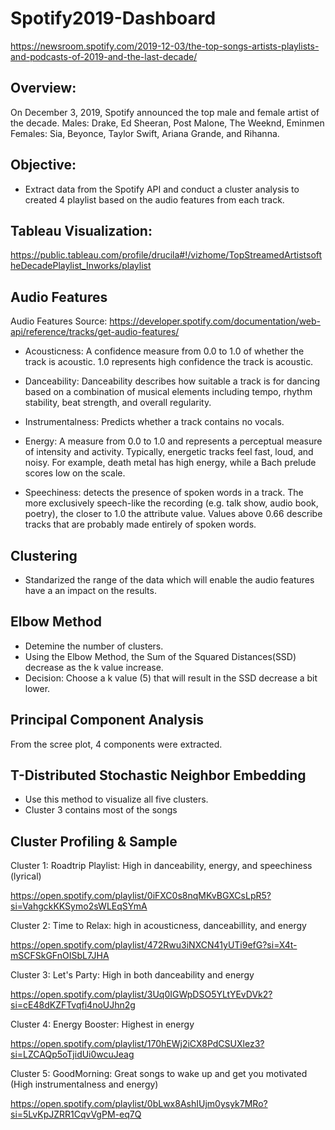# Spotify2019-Dashboard
https://newsroom.spotify.com/2019-12-03/the-top-songs-artists-playlists-and-podcasts-of-2019-and-the-last-decade/

Overview: 
--
On December 3, 2019, Spotify announced the top male and female artist of the decade. 
Males: Drake, Ed Sheeran, Post Malone, The Weeknd, Eminmen
Females: Sia, Beyonce, Taylor Swift, Ariana Grande, and Rihanna. 

Objective:
-- 
- Extract data from the Spotify API and conduct a cluster analysis to created 4 playlist based on the audio features from each track. 

Tableau Visualization: 
--
https://public.tableau.com/profile/drucila#!/vizhome/TopStreamedArtistsoftheDecadePlaylist_Inworks/playlist

Audio Features
---
Audio Features Source: https://developer.spotify.com/documentation/web-api/reference/tracks/get-audio-features/

- Acousticness: 	A confidence measure from 0.0 to 1.0 of whether the track is acoustic. 1.0 represents high confidence the track is acoustic. 

- Danceability: Danceability describes how suitable a track is for dancing based on a combination of musical elements including tempo, rhythm stability, beat strength, and overall regularity.

- Instrumentalness:	Predicts whether a track contains no vocals. 

- Energy: A measure from 0.0 to 1.0 and represents a perceptual measure of intensity and activity. Typically, energetic tracks feel fast, loud, and noisy. For example, death metal has high energy, while a Bach prelude scores low on the scale.

- Speechiness: detects the presence of spoken words in a track. The more exclusively speech-like the recording (e.g. talk show, audio book, poetry), the closer to 1.0 the attribute value. Values above 0.66 describe tracks that are probably made entirely of spoken words.

Clustering
--
- Standarized the range of the data which will enable the audio features have a an impact on the results.

Elbow Method 
--
- Detemine the number of clusters. 
- Using the Elbow Method, the Sum of the Squared Distances(SSD) decrease as the k value increase. 
- Decision: Choose a k value (5) that will result in the SSD decrease a bit lower.

Principal Component Analysis 
--
From the scree plot, 4 components were extracted. 

T-Distributed Stochastic Neighbor Embedding
--
- Use this method to visualize all five clusters. 
- Cluster 3 contains most of the songs

Cluster Profiling & Sample
-- 
Cluster 1: Roadtrip Playlist: High in danceability, energy, and speechiness (lyrical)

https://open.spotify.com/playlist/0iFXC0s8nqMKvBGXCsLpR5?si=VahgckKKSymo2sWLEqSYmA

Cluster 2: Time to Relax: high in acousticness, danceabillity, and energy

https://open.spotify.com/playlist/472Rwu3iNXCN41yUTi9efG?si=X4t-mSCFSkGFnOISbL7JHA

Cluster 3: Let's Party: High in both danceability and energy

https://open.spotify.com/playlist/3Uq0IGWpDSO5YLtYEvDVk2?si=cE48dKZFTvqfi4noUJhn2g

Cluster 4: Energy Booster: Highest in energy

https://open.spotify.com/playlist/170hEWj2iCX8PdCSUXlez3?si=LZCAQp5oTjidUi0wcuJeag

Cluster 5: GoodMorning: Great songs to wake up and get you motivated (High instrumentalness and energy)

https://open.spotify.com/playlist/0bLwx8AshIUjm0ysyk7MRo?si=5LvKpJZRR1CqvVgPM-eq7Q







